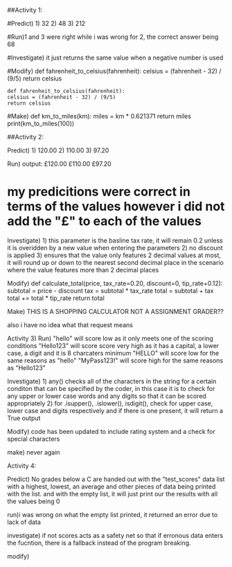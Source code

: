 ##Activity 1: 

#Predict) 1) 32
        2) 48
        3) 212

#Run)1 and 3 were right while i was wrong for 2, the correct answer being 68

#Investigate) it just returns the same value when a negative number is used

#Modify)
def fahrenheit_to_celsius(fahrenheit):
    celsius = (fahrenheit - 32) / (9/5)
    return celsius

    def fahrenheit_to_celsius(fahrenheit):
    celsius = (fahrenheit - 32) / (9/5)
    return celsius

#Make)
def km_to_miles(km):
    miles = km * 0.621371
    return miles
print(km_to_miles(100))

##Activity 2:

Predict) 
    1) 120.00
    2) 110.00
    3) 97.20

Run) 
output:
£120.00
£110.00
£97.20
# my predicitions were correct in terms of the values however i  did not add the "£" to each of the values

Investigate)
    1) this parameter is the basline tax rate, it will remain 0.2 unless it is overidden by a new value when entering the parameters
    2) no discount is applied
    3) ensures that the value only features 2 decimal values at most, it will round up or down to the nearest second decimal place in the scenario where the value features more than 2 decimal places

Modify)
def calculate_total(price, tax_rate=0.20, discount=0, tip_rate+0.12):
    subtotal = price - discount
    tax = subtotal * tax_rate
    total = subtotal + tax
    total += total * tip_rate
    return total

Make)
THIS IS A SHOPPING CALCULATOR NOT A ASSIGNMENT GRADER??

also i have no idea what that request means

Activity 3)
Run) 
    "hello" will score low as it only meets one of the scoring conditions
    "Hello123" will score score very high as it has a capital, a lower case, a digit and it is 8 charcaters minimum
    "HELLO" will score low for the same reasons as "hello"
    "MyPass123!" will score high for the same reasons as "Hello123"

Investigate)
    1) any() checks all of the characters in the string for a certain conditon that can be specified by the coder, in this case it is to check for any upper or lower case words and any digits so that it can be scored appropriately 
    2) for .isupper(), .islower(), isdigit(), check for upper case, lower case and digits respectively and if there is one present, it will return a True output

Modify) code has been updated to include rating system and a check for special characters

make) never again

Activity 4:

Predict) No grades below a C are handed out with the "test_scores" data list with a highest, lowest, an average and other pieces of data being printed with the list. and with the empty list, it will just print our the results with all the values being 0

run)i was wrong on what the empty list printed, it returned an error due to lack of data

investigate) if not scores acts as a safety net so that if erronous data enters the fucntion, there is a fallback instead of the program breaking.

modify)